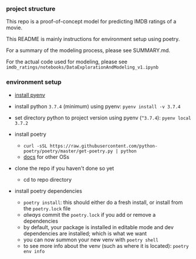 ### project structure

This repo is a proof-of-concept model for predicting IMDB ratings of a movie.

This README is mainly instructions for environment setup using poetry.

For a summary of the modeling process, please see SUMMARY.md. 

For the actual code used for modeling, please see `imdb_ratings/notebooks/DataExplorationAndModeling_v1.ipynb`

### environment setup

- [install pyenv](https://realpython.com/intro-to-pyenv/)

- install python `3.7.4` (minimum) using pyenv: `pyenv install -v 3.7.4`

- set directory python to project version using pyenv (`^3.7.4`): `pyenv local 3.7.2`

- install poetry
    - `curl -sSL https://raw.githubusercontent.com/python-poetry/poetry/master/get-poetry.py | python`
    - [docs](https://python-poetry.org/docs/#installation) for other OSs

- clone the repo if you haven't done so yet
    - cd to repo directory
- install poetry dependencies
    - `poetry install`: this should either do a fresh install, or install from the `poetry.lock` file
    - *always* commit the `poetry.lock` if you add or remove a dependencies
    - by default, your package is installed in editable mode and dev dependencies are installed; which is what we want
    - you can now summon your new venv with `poetry shell`
    - to see more info about the venv (such as where it is located): `poetry env info`
 